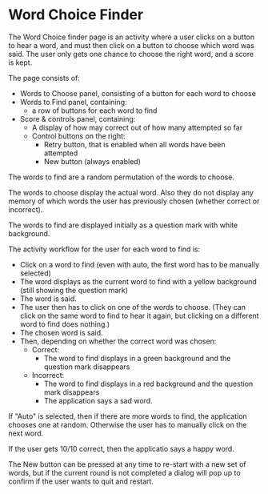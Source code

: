 # Word Choice Finder

The Word Choice finder page is an activity where a user clicks on a button
to hear a word, and must then click on a button to choose which word was said.
The user only gets one chance to choose the right word, and a score is kept.

The page consists of:

* Words to Choose panel, consisting of a button for each word to choose
* Words to Find panel, containing:
   * a row of buttons for each word to find
* Score & controls panel, containing: 
  * A display of how may correct out of how many attempted so far
  * Control buttons on the right:
    * Retry button, that is enabled when all words have been attempted
    * New button (always enabled)

The words to find are a random permutation of the words to choose.

The words to choose display the actual word. Also they do not display
any memory of which words the user has previously chosen (whether correct or incorrect).

The words to find are displayed initially as a question mark with white background.

The activity workflow for the user for each word to find is:

* Click on a word to find (even with auto, the first word has to be manually selected)
* The word displays as the current word to find with a yellow background (still showing
  the question mark)
* The word is said.
* The user then has to click on one of the words to choose. (They can click on the
  same word to find to hear it again, but clicking on a different word to find does nothing.)
* The chosen word is said.
* Then, depending on whether the correct word was chosen:
  * Correct:
     * The word to find displays in a green background and the question mark disappears
  * Incorrect:
     * The word to find displays in a red background and the question mark disappears
     * The application says a sad word.
     
If "Auto" is selected, then if there are more words to find, the application chooses
one at random. Otherwise the user has to manually click on the next word.

If the user gets 10/10 correct, then the applicatio says a happy word.

The New button can be pressed at any time to re-start with a new set of words,
but if the current round is not completed a dialog will pop up to confirm if
the user wants to quit and restart.

